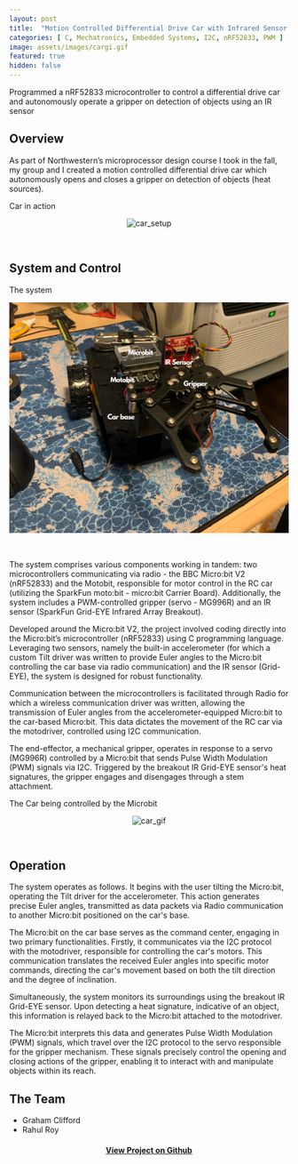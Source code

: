 ```yaml
---
layout: post
title:  "Motion Controlled Differential Drive Car with Infrared Sensor (IR) Operated Gripper"
categories: [ C, Mechatronics, Embedded Systems, I2C, nRF52833, PWM ]
image: assets/images/cargi.gif
featured: true
hidden: false
---
```

Programmed a nRF52833 microcontroller to control a differential drive car and autonomously operate a gripper on detection of objects using an IR sensor

## Overview
As part of Northwestern’s microprocessor design course I took in the fall, my group and I created a motion controlled differential drive car which autonomously opens and closes a gripper on detection of objects (heat sources).

Car in action

<div align="center"><img src="https://raw.githubusercontent.com/roy2909/roy2909.github.io/335c33a8b59c644fb7b8f54dcdef2fb14fb2cdd6/assets/images/grip.gif" alt="car_setup" width="600"/></div>

&nbsp;

## System and Control

The system 

<div align="center"><img src="https://raw.githubusercontent.com/roy2909/roy2909.github.io/9e7efdc4fe540ea58a439d714bdc78164ebd8469/assets/images/fd.png" alt="car_setup" width="600"/></div>

&nbsp;

The system comprises various components working in tandem: two microcontrollers communicating via radio - the BBC Micro:bit V2 (nRF52833) and the Motobit, responsible for motor control in the RC car (utilizing the SparkFun moto:bit - micro:bit Carrier Board). Additionally, the system includes a PWM-controlled gripper (servo - MG996R) and an IR sensor (SparkFun Grid-EYE Infrared Array Breakout).

Developed around the Micro:bit V2, the project involved coding directly into the Micro:bit’s microcontroller (nRF52833) using C programming language. Leveraging two sensors, namely the built-in accelerometer (for which a custom Tilt driver was written to provide Euler angles to the Micro:bit controlling the car base via radio communication) and the IR sensor (Grid-EYE), the system is designed for robust functionality.

Communication between the microcontrollers is facilitated through Radio for which a wireless communication driver was written, allowing the transmission of Euler angles from the accelerometer-equipped Micro:bit to the car-based Micro:bit. This data dictates the movement of the RC car via the motodriver, controlled using I2C communication.

The end-effector, a mechanical gripper, operates in response to a servo (MG996R) controlled by a Micro:bit that sends Pulse Width Modulation (PWM) signals via I2C. Triggered by the breakout IR Grid-EYE sensor's heat signatures, the gripper engages and disengages through a stem attachment.

The Car being controlled by the Microbit

<div align="center"><img src="https://raw.githubusercontent.com/roy2909/roy2909.github.io/6636d5643b15a614417a1c87e04d364e50d60b3b/assets/images/car1.gif" alt="car_gif" width="600"/></div>

&nbsp;


## Operation

The system operates as follows. It begins with the user tilting the Micro:bit, operating the Tilt driver for the accelerometer. This action generates precise Euler angles, transmitted as data packets via Radio communication to another Micro:bit positioned on the car's base.

The Micro:bit on the car base serves as the command center, engaging in two primary functionalities. Firstly, it communicates via the I2C protocol with the motodriver, responsible for controlling the car's motors. This communication translates the received Euler angles into specific motor commands, directing the car's movement based on both the tilt direction and the degree of inclination.

Simultaneously, the system monitors its surroundings using the breakout IR Grid-EYE sensor. Upon detecting a heat signature, indicative of an object, this information is relayed back to the Micro:bit attached to the motodriver.

The Micro:bit interprets this data and generates Pulse Width Modulation (PWM) signals, which travel over the I2C protocol to the servo responsible for the gripper mechanism. These signals precisely control the opening and closing actions of the gripper, enabling it to interact with and manipulate objects within its reach.

## The Team
* Graham Clifford
* Rahul Roy
&nbsp;
<div align="center"><h4> <a href="https://github.com/roy2909/Motioncar">View Project on Github</a></h4></div>





